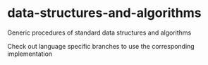 # data-structures-and-algorithms
Generic procedures of standard data structures and algorithms

Check out language specific branches to use the corresponding implementation
